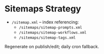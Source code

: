 # Sitemaps Strategy

- `/sitemap.xml` – index referencing:
  - `/sitemaps/sitemap-prompts.xml`
  - `/sitemaps/sitemap-workflows.xml`
  - `/sitemaps/sitemap-tags.xml`

Regenerate on publish/edit; daily cron fallback.
